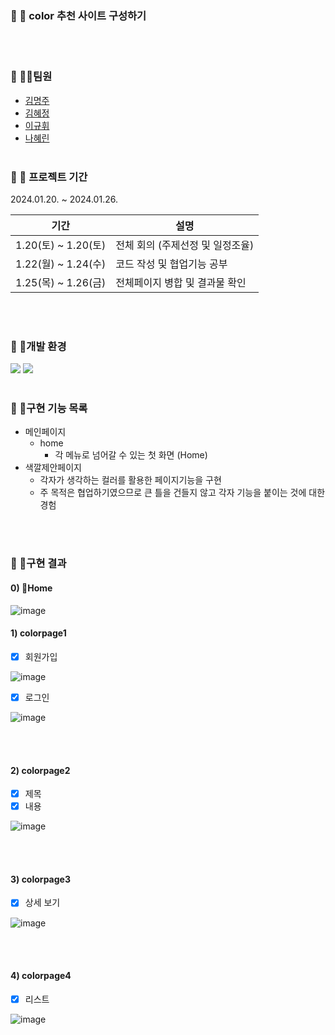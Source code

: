 ### :small_orange_diamond: 📢 color 추천 사이트 구성하기

<br><br>

### :small_orange_diamond: 🙋‍♂️팀원

  - <a href="https://github.com/myeongjjj" target="_blank">김명주</a>
  - <a href="https://github.com/HyekJung" target="_blank">김혜정</a>                                    
  - <a href="https://github.com/Igu-ri" target="_blank">이규휘</a>
  - <a href="https://github.com/nahyerin" target="_blank">나혜린</a> 
<br><br>

### :small_orange_diamond: 📆 프로젝트 기간

2024.01.20. ~ 2024.01.26.

| 기간                 | 설명                                                         |
| ------------------- | ------------------------------------------------------------|
| 1.20(토) ~ 1.20(토)  | 전체 회의 (주제선정 및 일정조율)                                   |
| 1.22(월) ~ 1.24(수)  | 코드 작성 및 협업기능 공부                                        |
| 1.25(목) ~ 1.26(금)  | 전체페이지 병합 및 결과물 확인                                     |


<br><br>

### :small_orange_diamond: 📍개발 환경
<img src="https://img.shields.io/badge/JAVA-007396?style=flat&logo=openjdk&logoColor=white">
<img src="https://img.shields.io/badge/Eclipse IDE-7952B3?style=flat&logo=Eclipse IDE&logoColor=2c2255"/>
<br><br>

### :small_orange_diamond: 🥁구현 기능 목록
* 메인페이지
  - home
     + 각 메뉴로 넘어갈 수 있는 첫 화면 (Home)
* 색깔제안페이지
  - 각자가 생각하는 컬러를 활용한 페이지기능을 구현
  - 주 목적은 협업하기였으므로 큰 틀을 건들지 않고 각자 기능을 붙이는 것에 대한 경험
  
<br><br>

### :small_orange_diamond: 🎯구현 결과
#### 0) Home
![image]((https://github.com/SuperRookie4/colorProj/blob/main/colorPageRes/Home.png?raw=true))

#### 1) colorpage1

- [x] 회원가입

![image](https://github.com/byeongseokim/Java_Team_Project/blob/master/images/1_%ED%9A%8C%EC%9B%90%EA%B0%80%EC%9E%85_%EB%A1%9C%EA%B7%B8%EC%9D%B8/1%ED%9A%8C%EC%9B%90%EA%B0%80%EC%9E%85.PNG?raw=true)

- [x] 로그인

![image](https://github.com/byeongseokim/Java_Team_Project/blob/master/images/1_%ED%9A%8C%EC%9B%90%EA%B0%80%EC%9E%85_%EB%A1%9C%EA%B7%B8%EC%9D%B8/2%EB%A1%9C%EA%B7%B8%EC%9D%B8.PNG?raw=true)

<br><br>

#### 2) colorpage2

- [x] 제목
- [x] 내용

![image](https://github.com/byeongseokim/Java_Team_Project/blob/master/images/2_%EA%B2%8C%EC%8B%9C%EA%B8%80_%EB%93%B1%EB%A1%9D/3%EB%93%B1%EB%A1%9D%20%EC%A0%9C%EB%AA%A9%20%EB%82%B4%EC%9A%A9.PNG?raw=true)

<br><br>

#### 3) colorpage3

- [x] 상세 보기

![image](https://github.com/byeongseokim/Java_Team_Project/blob/master/images/3_%EC%83%81%EC%84%B8_%EC%A1%B0%ED%9A%8C/4%EA%B2%8C%EC%8B%9C%EA%B8%80%20%EC%83%81%EC%84%B8%20%EC%A1%B0%ED%9A%8C.PNG?raw=true)

<br><br>

#### 4) colorpage4

- [x] 리스트

![image](https://github.com/byeongseokim/Java_Team_Project/blob/master/images/4_%EB%A6%AC%EC%8A%A4%ED%8A%B8_%EC%A1%B0%ED%9A%8C/5%EA%B2%8C%EC%8B%9C%EA%B8%80%20%EB%A6%AC%EC%8A%A4%ED%8A%B8%20%EC%A1%B0%ED%9A%8C.PNG?raw=true)

<br><br>


